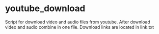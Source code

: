 # youtube_download
Script for download video and audio files from youtube. After download video and audio combine in one file.
Download links are located in link.txt
